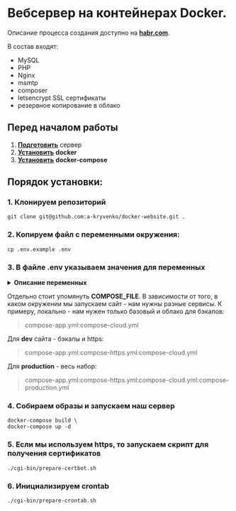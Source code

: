 # Вебсервер на контейнерах Docker.

Описание процесса создания доступно на **[habr.com](https://habr.com/ru/post/670938/)**.

В состав входят:
- MySQL
- PHP
- Nginx
- msmtp
- composer
- letsencrypt SSL сертификаты
- резервное копирование в облако

## Перед началом работы

1. **[Подготовить](https://www.digitalocean.com/community/tutorials/initial-server-setup-with-ubuntu-22-04)** сервер
2. **[Установить](https://www.digitalocean.com/community/tutorials/how-to-install-and-use-docker-on-ubuntu-22-04)** **docker**
3. **[Установить](https://www.digitalocean.com/community/tutorials/how-to-install-wordpress-with-docker-compose)** **docker-compose**

## Порядок установки:

### 1. Клонируем репозиторий

~~~
git clone git@github.com:a-kryvenko/docker-website.git .
~~~

### 2. Копируем файл с переменными окружения:

~~~
cp .env.example .env
~~~

### 3. В файле .env указываем значения для переменных

<details>
    <summary><b>Описание переменных</b></summary>
    <ul>
        <li><b>COMPOSE_FILE</b> - какие файлы docker-compose подключаем. Отличаются для dev и production окружений;</li>
        <li><b>SYSTEM_GROUP_ID</b> - ID группы пользователя хоста, от имени которого работаем с сервером. Обычно 1000;</li>
        <li><b>SYSTEM_USER_ID</b> - ID группы пользователя хоста, от имени которого работаем с сервером. Обычно 1000;</li>
        <li><b>APP_NAME</b> - <b>url</b>, по которому доступен сайт. Например, <b>example.com</b> или <b>example.local</b> для локальной разработки;</li>
        <li><b>ADMINISTRATOR_EMAIL</b> - email, на который отправляем информацию о сертификатах;</li>
        <li><b>DB_HOST</b> - хост базы данных. По умолчанию <b>db</b>, но в случае, когда база данных на другом сервере - указываем адрес сервера;</li>
        <li><b>DB_DATABASE</b> - название базы данных;</li>
        <li><b>DB_USER</b> - имя пользователя, который работает с базой данных;</li>
        <li><b>DB_USER_PASSWORD</b> - пароль пользователя базы данных;</li>
        <li><b>DB_ROOT_PASSWORD</b> - пароль <b>root</b> пользователя базы данных;</li>
        <li><b>AWS_S3_URL</b> - <b>url</b> облачного хранилища бэкапов;</li>
        <li><b>AWS_S3_BUCKET</b> - название бакета в хранилище бэкапов;</li>
        <li><b>AWS_S3_ACCESS_KEY_ID</b> - ключ к хранилищу;</li>
        <li><b>AWS_S3_SECRET_ACCESS_KEY</b> - пароль к хранилищу;</li>
        <li><b>AWS_S3_LOCAL_MOUNT_POINT</b> - путь к локальной папке, в которую монтируем облачное хранилище;</li>
        <li><b>MAIL_SMTP_HOST</b> - smpt хост для отправки почты, например <b>smtp.gmail.com</b>;</li>
        <li><b>MAIL_SMTP_PORT</b> - smpt порт. По умолчанию 25;</li>
        <li><b>MAIL_SMTP_USER</b> - имя пользователя smpt;</li>
        <li><b>MAIL_SMTP_PASSWORD</b> - пароль smtp.</li>
    </ul>
</details>

Отдельно стоит упомянуть **COMPOSE_FILE**. В зависимости от того, в каком окружении 
мы запускаем сайт - нам нужны разные сервисы. К примеру, локально - нам 
нужен только базовый и облако для бэкапов:

> compose-app.yml:compose-cloud.yml

Для **dev** сайта - бэкапы и https:

> compose-app.yml:compose-https.yml:compose-cloud.yml

Для **production** - весь набор:
> compose-app.yml:compose-https.yml:compose-cloud.yml:compose-production.yml

### 4. Собираем образы и запускаем наш сервер

~~~
docker-compose build \  
docker-compose up -d
~~~

### 5. Если мы используем https, то запускаем скрипт для получения сертификатов

~~~
./cgi-bin/prepare-certbot.sh
~~~

### 6. Инициализируем crontab

~~~ 
./cgi-bin/prepare-crontab.sh
~~~
